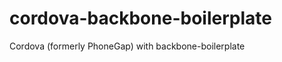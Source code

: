 cordova-backbone-boilerplate
============================

Cordova (formerly PhoneGap) with backbone-boilerplate